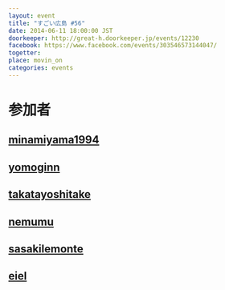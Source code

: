```yaml
---
layout: event
title: "すごい広島 #56"
date: 2014-06-11 18:00:00 JST
doorkeeper: http://great-h.doorkeeper.jp/events/12230
facebook: https://www.facebook.com/events/303546573144047/
togetter: 
place: movin_on
categories: events
---
```


# 参加者


## [minamiyama1994](https://github.com/minamiyama1994)


## [yomoginn](https://github.com/yomoginn)


## [takatayoshitake](http://twitter.com/takatayoshitake)


## [nemumu](https://github.com/nemumu)


## [sasakilemonte](https://github.com/sasakilemonte)


## [eiel](http://eiel.info/)
